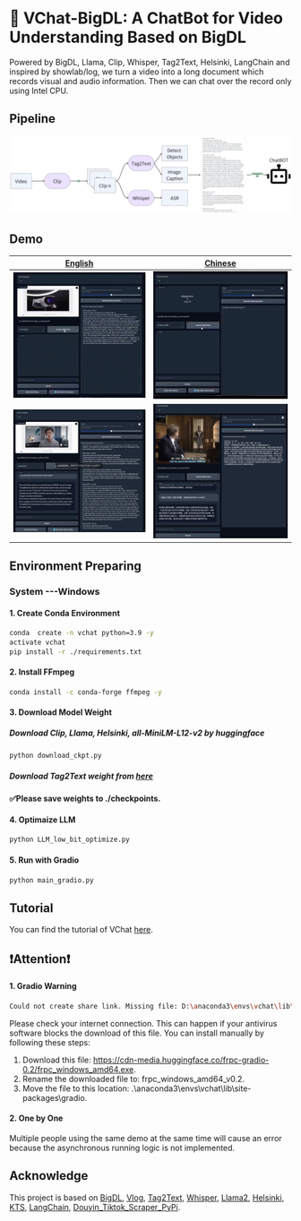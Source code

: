 # 🤖 VChat-BigDL: A ChatBot for Video Understanding Based on BigDL

Powered by BigDL, Llama, Clip, Whisper, Tag2Text, Helsinki, LangChain and inspired by showlab/log, we turn a video into a long document which records visual and audio information. Then we can chat over the record only using Intel CPU.

## Pipeline

![](data/image/pipeline.png)

## Demo

|[English](data/demo/demo2.mp4)|[Chinese](data/demo/demo1.mp4)|
|:-:|:-:|
|![](data/demo/demo2.gif)|![](data/demo/demo1.gif)|
|![](data/demo/zh2en%20demo.png)|![](data/demo/en2zh%20demo.png)|

## Environment Preparing

### System ---Windows

#### 1. Create Conda Environment

```bash
conda  create -n vchat python=3.9 -y
activate vchat
pip install -r ./requirements.txt
```
#### 2. Install FFmpeg

```bash
conda install -c conda-forge ffmpeg -y
```

#### 3. Download Model Weight

##### Download Clip, Llama, Helsinki, all-MiniLM-L12-v2 by huggingface

```bash
python download_ckpt.py
```

##### Download Tag2Text weight from [here](https://huggingface.co/spaces/xinyu1205/recognize-anything/blob/main/tag2text_swin_14m.pth)

**✅Please save weights to ./checkpoints.**

#### 4. Optimaize LLM

```bash
python LLM_low_bit_optimize.py
```

#### 5. Run with Gradio
```bash
python main_gradio.py
```

## Tutorial
You can find the tutorial of VChat [here](TUTORIAL.md).

## ❗Attention❗

#### 1. Gradio Warning

```bash
Could not create share link. Missing file: D:\anaconda3\envs\vchat\lib\site-packages\gradio\frpc_windows_amd64_v0.2.
```

Please check your internet connection. This can happen if your antivirus software blocks the download of this file. You can install manually by following these steps:

1. Download this file: https://cdn-media.huggingface.co/frpc-gradio-0.2/frpc_windows_amd64.exe.
2. Rename the downloaded file to: frpc_windows_amd64_v0.2.
3. Move the file to this location: .\anaconda3\envs\vchat\lib\site-packages\gradio.

#### 2. One by One

Multiple people using the same demo at the same time will cause an error because the asynchronous running logic is not implemented.


## Acknowledge

This project is based on [BigDL](https://github.com/intel-analytics/BigDL), [Vlog](https://github.com/showlab/VLog/tree/main), [Tag2Text](https://tag2text.github.io/), [Whisper](https://github.com/openai/whisper), [Llama2](https://github.com/facebookresearch/llama), [Helsinki](https://huggingface.co/Helsinki-NLP), [KTS](https://inria.hal.science/hal-01022967/PDF/video_summarization.pdf), [LangChain](https://python.langchain.com/en/latest/), [Douyin_Tiktok_Scraper_PyPi](https://github.com/Evil0ctal/Douyin_Tiktok_Scraper_PyPi).